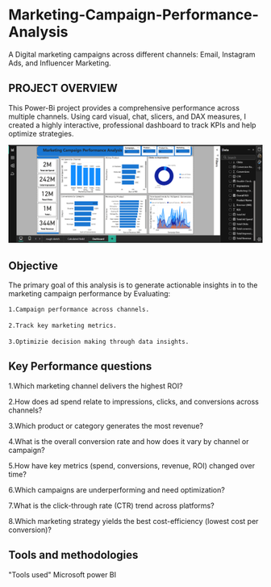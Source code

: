 # Marketing-Campaign-Performance-Analysis
  A Digital  marketing campaigns across different channels: Email, Instagram Ads, and  Influencer Marketing.

  ## PROJECT OVERVIEW
  This Power-Bi project provides a comprehensive performance across multiple channels. Using card visual, chat, slicers, and DAX measures, I created a highly interactive, professional dashboard to track KPIs and help optimize strategies.
 
  ![image alt](https://github.com/Chisom965/Marketing-Campaign-Performance-Analysis/blob/de35372089dd1b2bf499703ea00c8cb1c73bd2b4/PBI%20Marketing%20Campaign%20Performance%20Analysis.png)

## Objective
   The primary goal of this analysis is to generate actionable insights in to the marketing campaign performance by Evaluating:
   
    1.Campaign performance across channels. 
    
    2.Track key marketing metrics.
    
    3.Optimizie decision making through data insights.
  
  
## Key Performance questions
1.Which marketing channel delivers the highest ROI? 

2.How does ad spend relate to impressions, clicks, and conversions across channels?

3.Which product or category generates the most revenue?

4.What is the overall conversion rate and how does it vary by channel or campaign?

5.How have key metrics (spend, conversions, revenue, ROI) changed over time?

6.Which campaigns are underperforming and need optimization? 

7.What is the click-through rate (CTR) trend across platforms?

8.Which marketing strategy yields the best cost-efficiency (lowest cost per conversion)?

## Tools and methodologies
  "Tools used" Microsoft power BI
  
